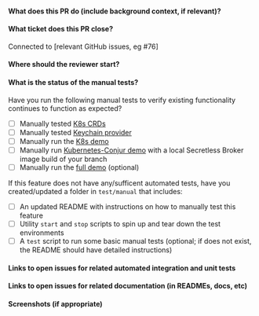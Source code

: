 #### What does this PR do (include background context, if relevant)?
#### What ticket does this PR close?
Connected to [relevant GitHub issues, eg #76]
#### Where should the reviewer start?
#### What is the status of the manual tests?
Have you run the following manual tests to verify existing functionality continues to function as expected?
- [ ] Manually tested [K8s CRDs](https://github.com/cyberark/secretless-broker/tree/master/test/k8s_crds)
- [ ] Manually tested [Keychain provider](https://github.com/cyberark/secretless-broker/tree/master/test/keychain_provider)
- [ ] Manually run the [K8s demo](https://github.com/cyberark/secretless-broker/tree/master/demos/k8s-demo)
- [ ] Manually run [Kubernetes-Conjur demo](https://github.com/conjurdemos/kubernetes-conjur-demo) with a local Secretless Broker image build of your branch
- [ ] Manually run the [full demo](https://github.com/cyberark/secretless-broker/tree/master/demos/full-demo) (optional)

If this feature does not have any/sufficent automated tests, have you created/updated a folder in `test/manual` that includes:
- [ ] An updated README with instructions on how to manually test this feature
- [ ] Utility `start` and `stop` scripts to spin up and tear down the test environments
- [ ] A `test` script to run some basic manual tests (optional; if does not exist, the README should have detailed instructions)
#### Links to open issues for related automated integration and unit tests
#### Links to open issues for related documentation (in READMEs, docs, etc)
#### Screenshots (if appropriate)
